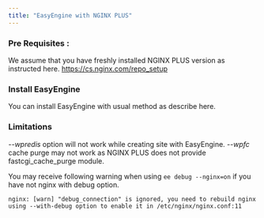 ```yaml
---
title: "EasyEngine with NGINX PLUS"
---
```


### Pre Requisites :

We assume that you have freshly installed NGINX PLUS version as instructed here.
https://cs.nginx.com/repo_setup

### Install EasyEngine
You can install EasyEngine with usual method as describe here.

### Limitations
*--wpredis* option will not work while creating site with EasyEngine.
*--wpfc* cache purge may not work as NGINX PLUS does not provide fastcgi_cache_purge module.

You may receive following warning when using `ee debug --nginx=on` if you have not nginx with debug option.

```
nginx: [warn] "debug_connection" is ignored, you need to rebuild nginx using --with-debug option to enable it in /etc/nginx/nginx.conf:11
```
